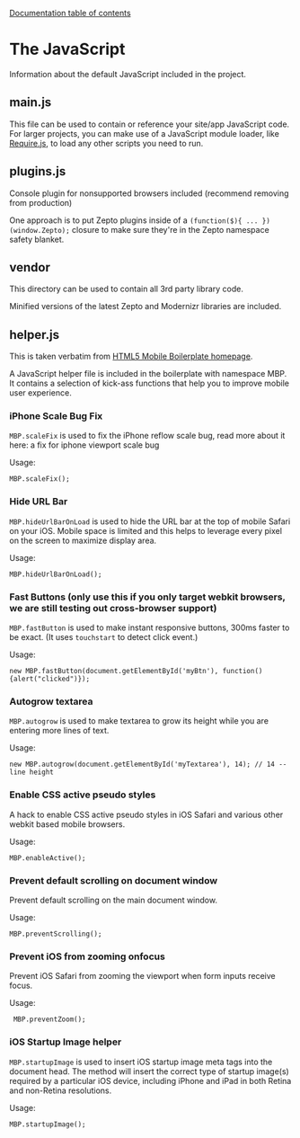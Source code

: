[Documentation table of contents](README.md)

# The JavaScript

Information about the default JavaScript included in the project.

## main.js

This file can be used to contain or reference your site/app JavaScript code.
For larger projects, you can make use of a JavaScript module loader, like
[Require.js](http://requirejs.org/), to load any other scripts you need to
run.

## plugins.js

Console plugin for nonsupported browsers included (recommend removing from production)

One approach is to put Zepto plugins inside of a `(function($){ ... })(window.Zepto);` closure to make sure they're in the Zepto namespace safety blanket.

## vendor

This directory can be used to contain all 3rd party library code.

Minified versions of the latest Zepto and Modernizr libraries are included.


## helper.js

This is taken verbatim from [HTML5 Mobile Boilerplate homepage](http://html5boilerplate.com/mobile).

A JavaScript helper file is included in the boilerplate with namespace MBP. It contains a selection of kick-ass functions that help you to improve mobile user experience.

### iPhone Scale Bug Fix

`MBP.scaleFix` is used to fix the iPhone reflow scale bug, read more about it here: a fix for iphone viewport scale bug

Usage: 

```
MBP.scaleFix();
```

### Hide URL Bar

`MBP.hideUrlBarOnLoad` is used to hide the URL bar at the top of mobile Safari on your iOS. Mobile space is limited and this helps to leverage every pixel on the screen to maximize display area.

Usage:

``` 
MBP.hideUrlBarOnLoad();
```

### Fast Buttons (only use this if you only target webkit browsers, we are still testing out cross-browser support)

`MBP.fastButton` is used to make instant responsive buttons, 300ms faster to be exact. (It uses `touchstart` to detect click event.) 

Usage:

```
new MBP.fastButton(document.getElementById('myBtn'), function() {alert("clicked")});
```

### Autogrow textarea

`MBP.autogrow` is used to make textarea to grow its height while you are entering more lines of text.

Usage:

``` 
new MBP.autogrow(document.getElementById('myTextarea'), 14); // 14 -- line height
```

### Enable CSS active pseudo styles

A hack to enable CSS active pseudo styles in iOS Safari and various other webkit based mobile browsers.

Usage:

```
MBP.enableActive();
```

### Prevent default scrolling on document window

Prevent default scrolling on the main document window.

Usage:

```
MBP.preventScrolling();
```

### Prevent iOS from zooming onfocus

Prevent iOS Safari from zooming the viewport when form inputs receive focus.

Usage:

```
 MBP.preventZoom();
```

### iOS Startup Image helper

`MBP.startupImage` is used to insert iOS startup image meta tags into the document head. The method will insert the correct type of startup image(s) required by a particular iOS device, including iPhone and iPad in both Retina and non-Retina resolutions.

Usage:

```
MBP.startupImage();
```
